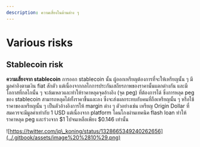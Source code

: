 ```yaml
---
description: ความเสี่ยงในด้านต่าง ๆ
---
```


# Various risks

## Stablecoin risk

**ความเสี่ยงจาก stablecoin** การออก stablecoin นั้น ผู้ออกเหรียญต้องการที่จะให้เหรียญนั้น ๆ มีมูลค่าอิงตามเงิน fiat สักตัว แต่เนื่องจากกลไกการประกันเสถียรภาพของราคานั้นแตกต่างกัน และมีโอกาสที่กลไกนั้น ๆ จะล้มเหลวและทำให้ราคาหลุดจุดอ้างอิง \(จุด peg\) ที่ต้องการได้ ซึ่งการหลุด peg ของ stablecoin สามารถหลุดได้ทั้งราคาขึ้นและลง ซึ่งจะส่งผลกระทบกับคนที่ถือเหรียญนั้น ๆ หรือใช้ราคาของเหรียญนั้น ๆ เป็นตัวอ้างอิงการให้ margin ต่าง ๆ ตัวอย่างเช่น เหรียญ Origin Dollar ที่สมควรจะมีมูลค่าเท่ากับ 1 USD แต่เนื่องจาก platform โดนโกงผ่านเทคนิค flash loan ทำให้ราคาหลุด peg และร่วงจาก $1 ไปจนเหลือเพียง $0.146 เท่านั้น

![https://twitter.com/jp\_koning/status/1328665349240262656](../.gitbook/assets/image%20%2810%29.png)

